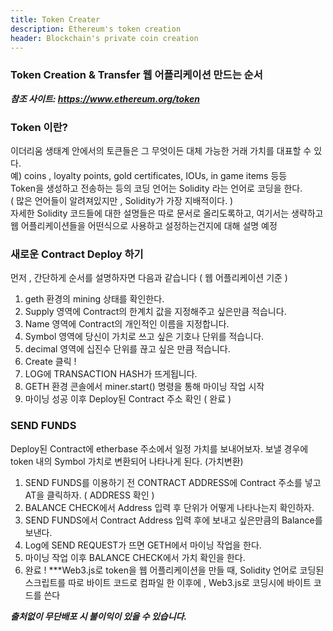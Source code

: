```yaml
---
title: Token Creater
description: Ethereum's token creation
header: Blockchain's private coin creation
---
```

### Token Creation & Transfer 웹 어플리케이션 만드는 순서
***참조 사이트: https://www.ethereum.org/token***

### Token 이란?
>>
이더리움 생태계 안에서의 토큰들은 그 무엇이든 대체 가능한 거래 가치를 대표할 수 있다.<br/>
예) coins , loyalty points, gold certificates, IOUs, in game items 등등<br/>
Token을 생성하고 전송하는 등의 코딩 언어는 Solidity 라는 언어로 코딩을 한다.<br/>
( 많은 언어들이 알려져있지만 , Solidity가 가장 지배적이다. )<br/>
자세한 Solidity 코드들에 대한 설명들은 따로 문서로 올리도록하고, 여기서는 생략하고 웹 어플리케이션들을 어떤식으로 사용하고 설정하는건지에 대해 설명 예정<br/>


### 새로운 Contract Deploy 하기
>>
먼저 , 간단하게 순서를 설명하자면 다음과 같습니다 ( 웹 어플리케이션 기준 )
1. geth 환경의 mining 상태를 확인한다.
2. Supply 영역에 Contract의 한계치 값을 지정해주고 싶은만큼 적습니다.
3. Name 영역에 Contract의 개인적인 이름을 지정합니다.
4. Symbol 영역에 당신이 가치로 쓰고 싶은 기호나 단위를 적습니다.
5. decimal 영역에 십진수 단위를 끊고 싶은 만큼 적습니다.
6. Create 클릭 !
7. LOG에 TRANSACTION HASH가 뜨게됩니다.
8. GETH 환경 콘솔에서 miner.start() 명령을 통해 마이닝 작업 시작
9. 마이닝 성공 이후 Deploy된 Contract 주소 확인 ( 완료 )


### SEND FUNDS
>>
Deploy된 Contract에 etherbase 주소에서 일정 가치를 보내어보자.
보낼 경우에 token 내의 Symbol 가치로 변환되어 나타나게 된다. (가치변환)
1. SEND FUNDS를 이용하기 전 CONTRACT ADDRESS에 Contract 주소를 넣고 AT을
   클릭하자. ( ADDRESS 확인 )　
2. BALANCE CHECK에서 Address 입력 후 단위가 어떻게 나타나는지 확인하자.
3. SEND FUNDS에서 Contract Address 입력 후에 보내고 싶은만큼의 Balance를 보낸다.
4. Log에 SEND REQUEST가 뜨면 GETH에서 마이닝 작업을 한다.
5. 마이닝 작업 이후 BALANCE CHECK에서 가치 확인을 한다.
6. 완료 !
***Web3.js로 token을 웹 어플리케이션을 만들 때, Solidity 언어로 코딩된 스크립트를 따로 바이트 코드로 컴파일 한 이후에 , Web3.js로 코딩시에 바이트 코드를 쓴다

***출처없이 무단배포 시 불이익이 있을 수 있습니다.***
